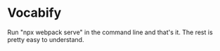 # Vocabify

Run "npx webpack serve" in the command line and that's it. The rest is pretty easy to understand.
